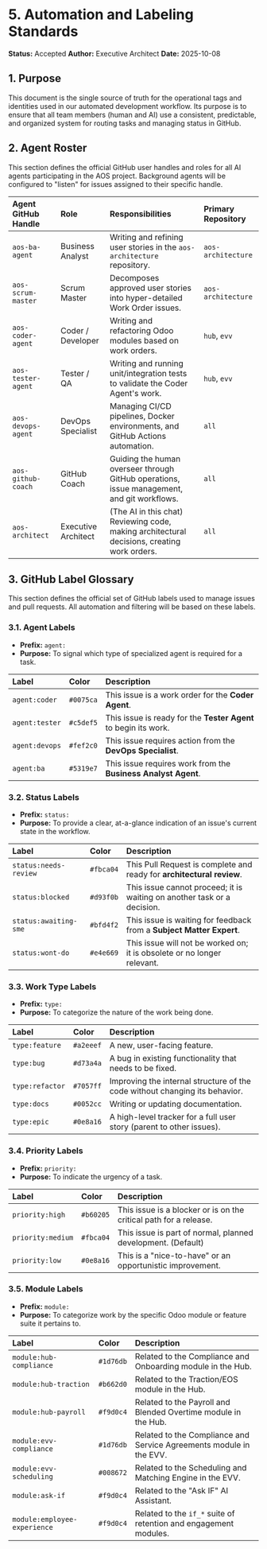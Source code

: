 # 5. Automation and Labeling Standards

**Status:** Accepted
**Author:** Executive Architect
**Date:** 2025-10-08

## 1. Purpose

This document is the single source of truth for the operational tags and identities used in our automated development workflow. Its purpose is to ensure that all team members (human and AI) use a consistent, predictable, and organized system for routing tasks and managing status in GitHub.

## 2. Agent Roster

This section defines the official GitHub user handles and roles for all AI agents participating in the AOS project. Background agents will be configured to "listen" for issues assigned to their specific handle.

| Agent GitHub Handle | Role                | Responsibilities                                                                        | Primary Repository |
| :------------------ | :------------------ | :-------------------------------------------------------------------------------------- | :----------------- |
| `aos-ba-agent`      | Business Analyst    | Writing and refining user stories in the `aos-architecture` repository.                   | `aos-architecture` |
| `aos-scrum-master`  | Scrum Master        | Decomposes approved user stories into hyper-detailed Work Order issues.                 | `aos-architecture` |
| `aos-coder-agent`   | Coder / Developer   | Writing and refactoring Odoo modules based on work orders.                              | `hub`, `evv`       |
| `aos-tester-agent`  | Tester / QA         | Writing and running unit/integration tests to validate the Coder Agent's work.          | `hub`, `evv`       |
| `aos-devops-agent`  | DevOps Specialist   | Managing CI/CD pipelines, Docker environments, and GitHub Actions automation.           | `all`              |
| `aos-github-coach`  | GitHub Coach        | Guiding the human overseer through GitHub operations, issue management, and git workflows. | `all`              |
| `aos-architect`     | Executive Architect | (The AI in this chat) Reviewing code, making architectural decisions, creating work orders. | `all`              |

## 3. GitHub Label Glossary

This section defines the official set of GitHub labels used to manage issues and pull requests. All automation and filtering will be based on these labels.

### 3.1. Agent Labels

*   **Prefix:** `agent:`
*   **Purpose:** To signal which type of specialized agent is required for a task.

| Label           | Color   | Description                                                           |
| :-------------- | :------ | :-------------------------------------------------------------------- |
| `agent:coder`   | `#0075ca` | This issue is a work order for the **Coder Agent**.                   |
| `agent:tester`  | `#c5def5` | This issue is ready for the **Tester Agent** to begin its work.       |
| `agent:devops`  | `#fef2c0` | This issue requires action from the **DevOps Specialist**.              |
| `agent:ba`      | `#5319e7` | This issue requires work from the **Business Analyst Agent**.         |

### 3.2. Status Labels

*   **Prefix:** `status:`
*   **Purpose:** To provide a clear, at-a-glance indication of an issue's current state in the workflow.

| Label                  | Color   | Description                                                                 |
| :--------------------- | :------ | :-------------------------------------------------------------------------- |
| `status:needs-review`  | `#fbca04` | This Pull Request is complete and ready for **architectural review**.       |
| `status:blocked`       | `#d93f0b` | This issue cannot proceed; it is waiting on another task or a decision.   |
| `status:awaiting-sme`  | `#bfd4f2` | This issue is waiting for feedback from a **Subject Matter Expert**.        |
| `status:wont-do`       | `#e4e669` | This issue will not be worked on; it is obsolete or no longer relevant.    |

### 3.3. Work Type Labels

*   **Prefix:** `type:`
*   **Purpose:** To categorize the nature of the work being done.

| Label            | Color   | Description                                                               |
| :--------------- | :------ | :------------------------------------------------------------------------ |
| `type:feature`   | `#a2eeef` | A new, user-facing feature.                                               |
| `type:bug`       | `#d73a4a` | A bug in existing functionality that needs to be fixed.                     |
| `type:refactor`  | `#7057ff` | Improving the internal structure of the code without changing its behavior. |
| `type:docs`      | `#0052cc` | Writing or updating documentation.                                        |
| `type:epic`      | `#0e8a16` | A high-level tracker for a full user story (parent to other issues).      |

### 3.4. Priority Labels

*   **Prefix:** `priority:`
*   **Purpose:** To indicate the urgency of a task.

| Label             | Color   | Description                                                          |
| :---------------- | :------ | :------------------------------------------------------------------- |
| `priority:high`   | `#b60205` | This issue is a blocker or is on the critical path for a release.    |
| `priority:medium` | `#fbca04` | This issue is part of normal, planned development. (Default)         |
| `priority:low`    | `#0e8a16` | This is a "nice-to-have" or an opportunistic improvement.           |

### 3.5. Module Labels

*   **Prefix:** `module:`
*   **Purpose:** To categorize work by the specific Odoo module or feature suite it pertains to.

| Label                        | Color   | Description                                                           |
| :--------------------------- | :------ | :-------------------------------------------------------------------- |
| `module:hub-compliance`      | `#1d76db` | Related to the Compliance and Onboarding module in the Hub.           |
| `module:hub-traction`        | `#b662d0` | Related to the Traction/EOS module in the Hub.                        |
| `module:hub-payroll`         | `#f9d0c4` | Related to the Payroll and Blended Overtime module in the Hub.        |
| `module:evv-compliance`      | `#1d76db` | Related to the Compliance and Service Agreements module in the EVV.   |
| `module:evv-scheduling`      | `#008672` | Related to the Scheduling and Matching Engine in the EVV.             |
| `module:ask-if`              | `#f9d0c4` | Related to the "Ask IF" AI Assistant.                                 |
| `module:employee-experience` | `#f9d0c4` | Related to the `if_*` suite of retention and engagement modules.      |
